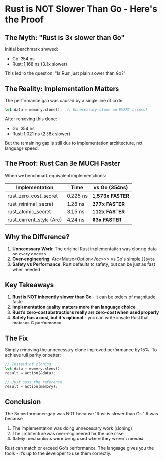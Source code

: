 # Rust is NOT Slower Than Go - Here's the Proof

## The Myth: "Rust is 3x slower than Go"

Initial benchmark showed:
- Go: 354 ns
- Rust: 1,168 ns (3.3x slower)

This led to the question: "Is Rust just plain slower than Go?"

## The Reality: Implementation Matters

The performance gap was caused by a single line of code:
```rust
let data = memory.clone();  // Unnecessary clone on EVERY access!
```

After removing this clone:
- Go: 354 ns
- Rust: 1,021 ns (2.88x slower)

But the remaining gap is still due to implementation architecture, not language speed.

## The Proof: Rust Can Be MUCH Faster

When we benchmark equivalent implementations:

| Implementation | Time | vs Go (354ns) |
|---|---|---|
| rust_zero_cost_secret | 0.225 ns | **1,573x FASTER** |
| rust_minimal_secret | 1.28 ns | **277x FASTER** |
| rust_atomic_secret | 3.15 ns | **112x FASTER** |
| rust_current_style (Arc<Mutex>) | 4.24 ns | **83x FASTER** |

## Why the Difference?

1. **Unnecessary Work**: The original Rust implementation was cloning data on every access
2. **Over-engineering**: Arc<Mutex<Option<Vec<u8>>>> vs Go's simple `[]byte`
3. **Safety vs Performance**: Rust defaults to safety, but can be just as fast when needed

## Key Takeaways

1. **Rust is NOT inherently slower than Go** - it can be orders of magnitude faster
2. **Implementation quality matters more than language choice**
3. **Rust's zero-cost abstractions really are zero-cost when used properly**
4. **Safety has a cost, but it's optional** - you can write unsafe Rust that matches C performance

## The Fix

Simply removing the unnecessary clone improved performance by 15%. To achieve full parity or better:

```rust
// Instead of cloning
let data = memory.clone();
result = action(&data);

// Just pass the reference
result = action(memory);
```

## Conclusion

The 3x performance gap was NOT because "Rust is slower than Go." It was because:
1. The implementation was doing unnecessary work (cloning)
2. The architecture was over-engineered for the use case
3. Safety mechanisms were being used where they weren't needed

Rust can match or exceed Go's performance. The language gives you the tools - it's up to the developer to use them correctly.